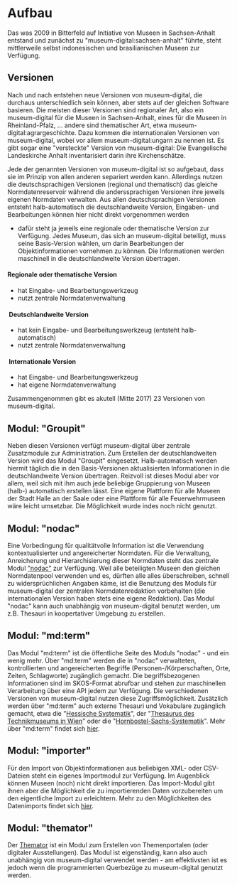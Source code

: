 Aufbau
======

Das was 2009 in Bitterfeld auf Initiative von Museen in Sachsen-Anhalt
entstand und zunächst zu \"museum-digital:sachsen-anhalt\" führte, steht
mittlerweile selbst indonesischen und brasilianischen Museen zur
Verfügung.

Versionen
---------

Nach und nach entstehen neue Versionen von museum-digital, die durchaus
unterschiedlich sein können, aber stets auf der gleichen Software
basieren. Die meisten dieser Versionen sind regionaler Art, also ein
museum-digital für die Museen in Sachsen-Anhalt, eines für die Museen in
Rheinland-Pfalz, \... andere sind thematischer Art, etwa
museum-digital:agrargeschichte. Dazu kommen die internationalen
Versionen von museum-digital, wobei vor allem museum-digital:ungarn zu
nennen ist. Es gibt sogar eine \"versteckte\" Version von
museum-digital: Die Evangelische Landeskirche Anhalt inventarisiert
darin ihre Kirchenschätze.

Jede der genannten Versionen von museum-digital ist so aufgebaut, dass
sie im Prinzip von allen anderen separiert werden kann. Allerdings
nutzen die deutschsprachigen Versionen (regional und thematisch) das
gleiche Normdatenreservoir während die anderssprachigen Versionen ihre
jeweils eigenen Normdaten verwalten. Aus allen deutschsprachigen
Versionen entsteht halb-automatisch die deutschlandweite Version,
Eingaben- und Bearbeitungen können hier nicht direkt vorgenommen werden
- dafür steht ja jeweils eine regionale oder thematische Version zur
Verfügung. Jedes Museum, das sich an museum-digital beteiligt, muss
seine Basis-Version wählen, um darin Bearbeitungen der
Objektinformationen vornehmen zu können. Die Informationen werden
maschinell in die deutschlandweite Version übertragen.

#### Regionale oder thematische Version

-   hat Eingabe- und Bearbeitungswerkzeug
-   nutzt zentrale Normdatenverwaltung

####  Deutschlandweite Version

-   hat kein Eingabe- und Bearbeitungswerkzeug (entsteht
    halb-automatisch)
-   nutzt zentrale Normdatenverwaltung

####  Internationale Version

-   hat Eingabe- und Bearbeitungswerkzeug
-   hat eigene Normdatenverwaltung

Zusammengenommen gibt es akutell (Mitte 2017) 23 Versionen von
museum-digital.

Modul: \"Groupit\"
------------------

Neben diesen Versionen verfügt museum-digital über zentrale Zusatzmodule
zur Administration. Zum Erstellen der deutschlandweiten Version wird das
Modul \"Groupit\" eingesetzt. Halb-automatisch werden hiermit täglich
die in den Basis-Versionen aktualisierten Informationen in die
deutschlandweite Version übertragen. Reizvoll ist dieses Modul aber vor
allem, weil sich mit ihm auch jede beliebige Gruppierung von Museen
(halb-) automatisch erstellen lässt. Eine eigene Plattform für alle
Museen der Stadt Halle an der Saale oder eine Plattform für alle
Feuerwehrmuseen wäre leicht umsetzbar. Die Möglichkeit wurde indes noch
nicht genutzt.

Modul: \"nodac\"
----------------

Eine Vorbedingung für qualitätvolle Information ist die Verwendung
kontextualisierter und angereicherter Normdaten. Für die Verwaltung,
Anreicherung und Hierarchisierung dieser Normdaten steht das zentrale
Modul ["nodac"](../nodac/) zur Verfügung. Weil alle beteiligten Museen den gleichen
Normdatenpool verwenden und es, dürften alle alles überschreiben,
schnell zu widersprüchlichen Angaben käme, ist die Benutzung des Moduls
für museum-digital der zentralen Normdatenredaktion vorbehalten (die
internationalen Version haben stets eine eigene Redaktion). Das Modul
\"nodac\" kann auch unabhängig von museum-digital benutzt werden, um
z.B. Thesauri in koopertativer Umgebung zu erstellen.

Modul: \"md:term\"
------------------

Das Modul \"md:term\" ist die öffentliche Seite des Moduls \"nodac\" -
und ein wenig mehr. Über \"md:term\" werden die in \"nodac\"
verwalteten, kontrollierten und angereicherten Begriffe
(Personen-/Körperschaften, Orte, Zeiten, Schlagworte) zugänglich
gemacht. Die begriffsbezogenen Informationen sind im SKOS-Format
abrufbar und stehen zur maschinellen Verarbeitung über eine API jedem
zur Verfügung. Die verschiedenen Versionen von museum-digital nutzen
diese Zugriffsmöglichkeit. Zusätzlich werden über \"md:term\" auch
externe Thesauri und Vokabulare zugänglich gemacht, etwa die
\"[Hessische
Systematik](https://term.museum-digital.de/hesys/tag/tag.php?nodac_version=hesys&tagnum=2771)\",
der \"[Thesaurus des Technikmuseums in
Wien](https://term.museum-digital.de/technikthesaurus/tag/tag.php?nodac_version=technikthesaurus&tagnum=7002)\"
oder die
\"[Hornbostel-Sachs-Systematik](https://term.museum-digital.de/hornbostel/tag/tag.php?nodac_version=hornbostel&tagnum=84)\".
Mehr über \"md:term\" findet sich [hier](../md-term/).

Modul: \"importer\"
-------------------

Für den Import von Objektinformationen aus beliebigen XML- oder
CSV-Dateien steht ein eigenes Importmodul zur Verfügung. Im Augenblick
können Museen (noch) nicht direkt importieren. Das Import-Modul gibt
ihnen aber die Möglichkeit die zu importierenden Daten vorzubereiten um
den eigentliche Import zu erleichtern. Mehr zu den Möglichkeiten des
Datenimports findet sich
[hier](../import/).

Modul: \"themator\"
-------------------

Der [Themator](../Themator/) ist ein Modul zum Erstellen von Themenportalen (oder digitaler Ausstellungen). Das Modul ist eigenständig, kann also auch
unabhängig von museum-digital verwendet werden - am effektivsten ist es
jedoch wenn die programmierten Querbezüge zu museum-digital genutzt
werden.
